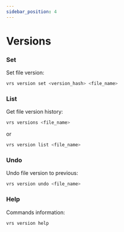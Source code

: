 ```yaml
---
sidebar_position: 4
---
```


# Versions

### Set
Set file version:
```bash
vrs version set <version_hash> <file_name>
```

### List
Get file version history:
```bash
vrs versions <file_name>
```
or
```bash
vrs version list <file_name>
```

### Undo
Undo file version to previous:
```bash
vrs version undo <file_name>
```

### Help
Commands information:
```bash
vrs version help
```

